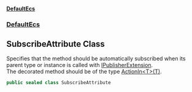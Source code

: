 #### [DefaultEcs](./index.md 'index')
### [DefaultEcs](./DefaultEcs.md 'DefaultEcs')
## SubscribeAttribute Class
Specifies that the method should be automatically subscribed when its parent type or instance is called with [IPublisherExtension](./DefaultEcs-IPublisherExtension.md 'DefaultEcs.IPublisherExtension').  
The decorated method should be of the type [ActionIn&lt;T&gt;(T)](./DefaultEcs-ActionIn-T-(T).md 'DefaultEcs.ActionIn&lt;T&gt;(T)').  
```C#
public sealed class SubscribeAttribute
```
